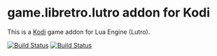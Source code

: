 # game.libretro.lutro addon for Kodi

This is a [Kodi](http://kodi.tv) game addon for Lua Engine (Lutro).

[![Build Status](https://travis-ci.org/kodi-game/game.libretro.lutro.svg?branch=master)](https://travis-ci.org/kodi-game/game.libretro.lutro)
[![Build Status](https://ci.appveyor.com/api/projects/status/github/kodi-game/game.libretro.lutro?svg=true)](https://ci.appveyor.com/project/kodi-game/game-libretro-lutro)
